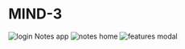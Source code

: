 # MIND-3
![login Notes app](https://user-images.githubusercontent.com/91911358/232343095-06d23317-a4f4-42c8-ba3f-71cca6909c47.png)
![notes home](https://user-images.githubusercontent.com/91911358/232343097-7c0ab412-6789-4092-823a-8101ec703b31.png)
![features modal](https://user-images.githubusercontent.com/91911358/232343094-d22f98f5-bf99-4d2e-b044-853ff86aa28e.png)

